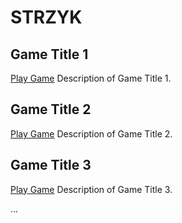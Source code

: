 # STRZYK

## Game Title 1
[Play Game](link_to_game_1)
Description of Game Title 1.

## Game Title 2
[Play Game](link_to_game_2)
Description of Game Title 2.

## Game Title 3
[Play Game](link_to_game_3)
Description of Game Title 3.

...
